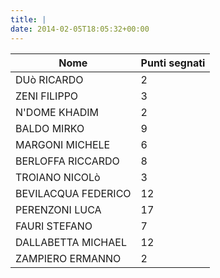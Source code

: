```yaml
---
title: |
date: 2014-02-05T18:05:32+00:00
---
```

| **Nome** | **Punti segnati** |
| -------- | ----------------- |
| DUò RICARDO | 2 |
| ZENI FILIPPO | 3 |
| N'DOME KHADIM | 2 |
| BALDO MIRKO | 9 |
| MARGONI MICHELE | 6 |
| BERLOFFA RICCARDO | 8 |
| TROIANO NICOLò | 3 |
| BEVILACQUA FEDERICO | 12 |
| PERENZONI LUCA | 17 |
| FAURI STEFANO | 7 |
| DALLABETTA MICHAEL | 12 |
| ZAMPIERO ERMANNO | 2 |